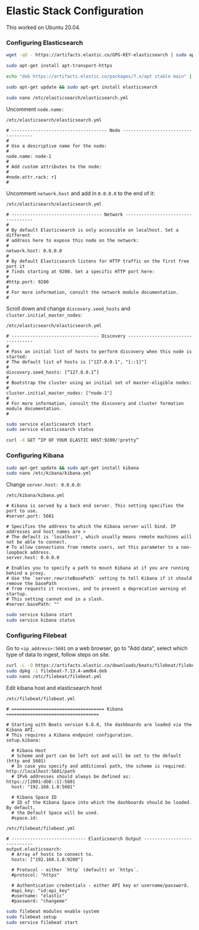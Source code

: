 # Elastic Stack Configuration

This worked on Ubuntu 20.04.

### Configuring Elasticsearch

```bash
wget -qO - https://artifacts.elastic.co/GPG-KEY-elasticsearch | sudo apt-key add -
```

```bash
sudo apt-get install apt-transport-https
```

```bash
echo "deb https://artifacts.elastic.co/packages/7.x/apt stable main" | sudo tee -a /etc/apt/sources.list.d/elastic-7.x.list
```

```bash
sudo apt-get update && sudo apt-get install elasticsearch
```

```bash
sudo nano /etc/elasticsearch/elasticsearch.yml
```

Uncomment `node.name:`

```
/etc/elasticsearch/elasticsearch.yml

# ------------------------------------ Node ------------------------------------
#
# Use a descriptive name for the node:
#
node.name: node-1
#
# Add custom attributes to the node:
#
#node.attr.rack: r1
#
```

Uncomment `network.host` and add in `0.0.0.0` to the end of it:

```
/etc/elasticsearch/elasticsearch.yml

# ---------------------------------- Network -----------------------------------
#
# By default Elasticsearch is only accessible on localhost. Set a different
# address here to expose this node on the network:
#
network.host: 0.0.0.0
#
# By default Elasticsearch listens for HTTP traffic on the first free port it
# finds starting at 9200. Set a specific HTTP port here:
#
#http.port: 9200
#
# For more information, consult the network module documentation.
#
```

Scroll down and change `discovery.seed_hosts` and `cluster.initial_master_nodes`:

```
/etc/elasticsearch/elasticsearch.yml

# --------------------------------- Discovery ----------------------------------
#
# Pass an initial list of hosts to perform discovery when this node is started:
# The default list of hosts is ["127.0.0.1", "[::1]"]
#
discovery.seed_hosts: [“127.0.0.1”]
#
# Bootstrap the cluster using an initial set of master-eligible nodes:
#
cluster.initial_master_nodes: ["node-1"]
#
# For more information, consult the discovery and cluster formation module documentation.
#
```

```bash
sudo service elasticsearch start
sudo service elasticsearch status
```

```bash
curl -X GET “IP OF YOUR ELASTIC HOST:9200/?pretty”
```

### Configuring Kibana

```bash
sudo apt-get update && sudo apt-get install kibana
sudo nano /etc/kibana/kibana.yml
```

Change `server.host: 0.0.0.0`:

```
/etc/kibana/kibana.yml

# Kibana is served by a back end server. This setting specifies the port to use.
#server.port: 5601

# Specifies the address to which the Kibana server will bind. IP addresses and host names are >
# The default is 'localhost', which usually means remote machines will not be able to connect.
# To allow connections from remote users, set this parameter to a non-loopback address.
server.host: 0.0.0.0

# Enables you to specify a path to mount Kibana at if you are running behind a proxy.
# Use the `server.rewriteBasePath` setting to tell Kibana if it should remove the basePath
# from requests it receives, and to prevent a deprecation warning at startup.
# This setting cannot end in a slash.
#server.basePath: ""
```

```bash
sudo service kibana start
sudo service kibana status
```

### Configuring Filebeat

Go to `<ip_address>:5601` on a web browser, go to "Add data", select which type of data to ingest, follow steps on site.

```bash
curl -L -O https://artifacts.elastic.co/downloads/beats/filebeat/filebeat-7.13.4-amd64.deb
sudo dpkg -i filebeat-7.13.4-amd64.deb
sudo nano /etc/filebeat/filebeat.yml
```

Edit kibana host and elasticsearch host

```
/etc/filebeat/filebeat.yml

# =================================== Kibana ===================================

# Starting with Beats version 6.0.0, the dashboards are loaded via the Kibana API.
# This requires a Kibana endpoint configuration.
setup.kibana:

  # Kibana Host
  # Scheme and port can be left out and will be set to the default (http and 5601)
  # In case you specify and additional path, the scheme is required: http://localhost:5601/path
  # IPv6 addresses should always be defined as: https://[2001:db8::1]:5601
  host: "192.168.1.8:5601"

  # Kibana Space ID
  # ID of the Kibana Space into which the dashboards should be loaded. By default,
  # the Default Space will be used.
  #space.id:
```

```
/etc/filebeat/filebeat.yml

# ---------------------------- Elasticsearch Output ----------------------------
output.elasticsearch:
  # Array of hosts to connect to.
  hosts: ["192.168.1.8:9200"]

  # Protocol - either `http` (default) or `https`.
  #protocol: "https"

  # Authentication credentials - either API key or username/password.
  #api_key: "id:api_key"
  #username: "elastic"
  #password: "changeme"
```

```bash
sudo filebeat modules enable system
sudo filebeat setup
sudo service filebeat start
```



